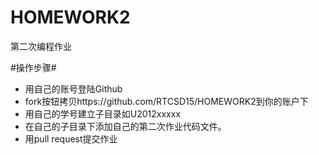 # HOMEWORK2
第二次编程作业

#操作步骤#
 - 用自己的账号登陆Github
 - fork按钮拷贝https://github.com/RTCSD15/HOMEWORK2到你的账户下
 - 用自己的学号建立子目录如U2012xxxxx
 - 在自己的子目录下添加自己的第二次作业代码文件。
 - 用pull request提交作业
